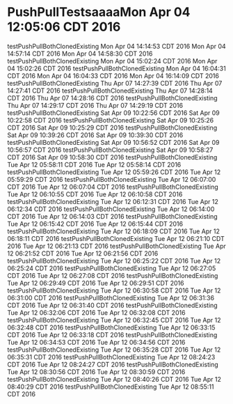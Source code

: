 # PushPullTestsaaaaMon Apr 04 12:05:06 CDT 2016
testPushPullBothClonedExisting Mon Apr 04 14:14:53 CDT 2016
Mon Apr 04 14:57:14 CDT 2016
Mon Apr 04 14:58:30 CDT 2016
testPushPullBothClonedExisting Mon Apr 04 15:02:24 CDT 2016
Mon Apr 04 15:02:26 CDT 2016
testPushPullBothClonedExisting Mon Apr 04 16:04:31 CDT 2016
Mon Apr 04 16:04:33 CDT 2016
Mon Apr 04 16:14:09 CDT 2016
testPushPullBothClonedExisting Thu Apr 07 14:27:39 CDT 2016
Thu Apr 07 14:27:41 CDT 2016
testPushPullBothClonedExisting Thu Apr 07 14:28:14 CDT 2016
Thu Apr 07 14:28:16 CDT 2016
testPushPullBothClonedExisting Thu Apr 07 14:29:17 CDT 2016
Thu Apr 07 14:29:19 CDT 2016
testPushPullBothClonedExisting Sat Apr 09 10:22:56 CDT 2016
Sat Apr 09 10:22:58 CDT 2016
testPushPullBothClonedExisting Sat Apr 09 10:25:26 CDT 2016
Sat Apr 09 10:25:29 CDT 2016
testPushPullBothClonedExisting Sat Apr 09 10:39:26 CDT 2016
Sat Apr 09 10:39:30 CDT 2016
testPushPullBothClonedExisting Sat Apr 09 10:56:52 CDT 2016
Sat Apr 09 10:56:57 CDT 2016
testPushPullBothClonedExisting Sat Apr 09 10:58:27 CDT 2016
Sat Apr 09 10:58:30 CDT 2016
testPushPullBothClonedExisting Tue Apr 12 05:58:11 CDT 2016
Tue Apr 12 05:58:14 CDT 2016
testPushPullBothClonedExisting Tue Apr 12 05:59:26 CDT 2016
Tue Apr 12 05:59:29 CDT 2016
testPushPullBothClonedExisting Tue Apr 12 06:07:00 CDT 2016
Tue Apr 12 06:07:04 CDT 2016
testPushPullBothClonedExisting Tue Apr 12 06:10:55 CDT 2016
Tue Apr 12 06:10:58 CDT 2016
testPushPullBothClonedExisting Tue Apr 12 06:12:31 CDT 2016
Tue Apr 12 06:12:34 CDT 2016
testPushPullBothClonedExisting Tue Apr 12 06:14:00 CDT 2016
Tue Apr 12 06:14:03 CDT 2016
testPushPullBothClonedExisting Tue Apr 12 06:15:42 CDT 2016
Tue Apr 12 06:15:44 CDT 2016
testPushPullBothClonedExisting Tue Apr 12 06:18:09 CDT 2016
Tue Apr 12 06:18:11 CDT 2016
testPushPullBothClonedExisting Tue Apr 12 06:21:10 CDT 2016
Tue Apr 12 06:21:13 CDT 2016
testPushPullBothClonedExisting Tue Apr 12 06:21:52 CDT 2016
Tue Apr 12 06:21:56 CDT 2016
testPushPullBothClonedExisting Tue Apr 12 06:25:22 CDT 2016
Tue Apr 12 06:25:24 CDT 2016
testPushPullBothClonedExisting Tue Apr 12 06:27:05 CDT 2016
Tue Apr 12 06:27:08 CDT 2016
testPushPullBothClonedExisting Tue Apr 12 06:29:49 CDT 2016
Tue Apr 12 06:29:51 CDT 2016
testPushPullBothClonedExisting Tue Apr 12 06:30:58 CDT 2016
Tue Apr 12 06:31:00 CDT 2016
testPushPullBothClonedExisting Tue Apr 12 06:31:36 CDT 2016
Tue Apr 12 06:31:40 CDT 2016
testPushPullBothClonedExisting Tue Apr 12 06:32:06 CDT 2016
Tue Apr 12 06:32:08 CDT 2016
testPushPullBothClonedExisting Tue Apr 12 06:32:45 CDT 2016
Tue Apr 12 06:32:48 CDT 2016
testPushPullBothClonedExisting Tue Apr 12 06:33:15 CDT 2016
Tue Apr 12 06:33:18 CDT 2016
testPushPullBothClonedExisting Tue Apr 12 06:34:53 CDT 2016
Tue Apr 12 06:34:56 CDT 2016
testPushPullBothClonedExisting Tue Apr 12 06:35:28 CDT 2016
Tue Apr 12 06:35:31 CDT 2016
testPushPullBothClonedExisting Tue Apr 12 08:24:23 CDT 2016
Tue Apr 12 08:24:27 CDT 2016
testPushPullBothClonedExisting Tue Apr 12 08:30:56 CDT 2016
Tue Apr 12 08:30:59 CDT 2016
testPushPullBothClonedExisting Tue Apr 12 08:40:26 CDT 2016
Tue Apr 12 08:40:29 CDT 2016
testPushPullBothClonedExisting Tue Apr 12 08:55:11 CDT 2016
